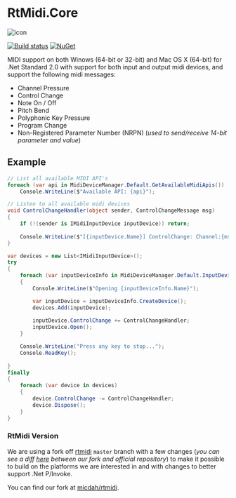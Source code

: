 # RtMidi.Core

![icon](https://github.com/micdah/RtMidi.Core/raw/master/icon.png)

[![Build status](https://ci.appveyor.com/api/projects/status/tfn3a8lhmiyla5ox/branch/master?svg=true)](https://ci.appveyor.com/project/MichaelDahl/rtmidi-core/branch/master)
[![NuGet](https://img.shields.io/nuget/v/RtMidi.Core.svg)](https://www.nuget.org/packages/RtMidi.Core/)


MIDI support on both Winows (64-bit or 32-bit) and Mac OS X (64-bit) for .Net Standard 2.0 with support for both input and output midi devices, and support the following midi messages:

* Channel Pressure
* Control Change
* Note On / Off
* Pitch Bend
* Polyphonic Key Pressure
* Program Change
* Non-Registered Parameter Number (NRPN) (_used to send/receive 14-bit parameter and value_)

## Example
```c#
// List all available MIDI API's
foreach (var api in MidiDeviceManager.Default.GetAvailableMidiApis())
    Console.WriteLine($"Available API: {api}");

// Listen to all available midi devices
void ControlChangeHandler(object sender, ControlChangeMessage msg)
{
    if (!(sender is IMidiInputDevice inputDevice)) return;
    
    Console.WriteLine($"[{inputDevice.Name}] ControlChange: Channel:{msg.Channel} Control:{msg.Control} Value:{msg.Value}");
} 

var devices = new List<IMidiInputDevice>();
try
{
    foreach (var inputDeviceInfo in MidiDeviceManager.Default.InputDevices)
    {
        Console.WriteLine($"Opening {inputDeviceInfo.Name}");

        var inputDevice = inputDeviceInfo.CreateDevice();
        devices.Add(inputDevice);
        
        inputDevice.ControlChange += ControlChangeHandler;
        inputDevice.Open();
    }

    Console.WriteLine("Press any key to stop...");
    Console.ReadKey();
    
}
finally
{
    foreach (var device in devices)
    {
        device.ControlChange -= ControlChangeHandler;
        device.Dispose();
    }
}
```

### RtMidi Version
We are using a fork off [rtmidi](https://github.com/thestk/rtmidi) `master` branch with a few changes (_you can see a diff [here](https://github.com/thestk/rtmidi/compare/master...micdah:master) between our fork and official repository_) to make it possible to build on the platforms we are interested in and with changes to better support .Net P/Invoke.

You can find our fork at [micdah/rtmidi](https://github.com/micdah/rtmidi).
